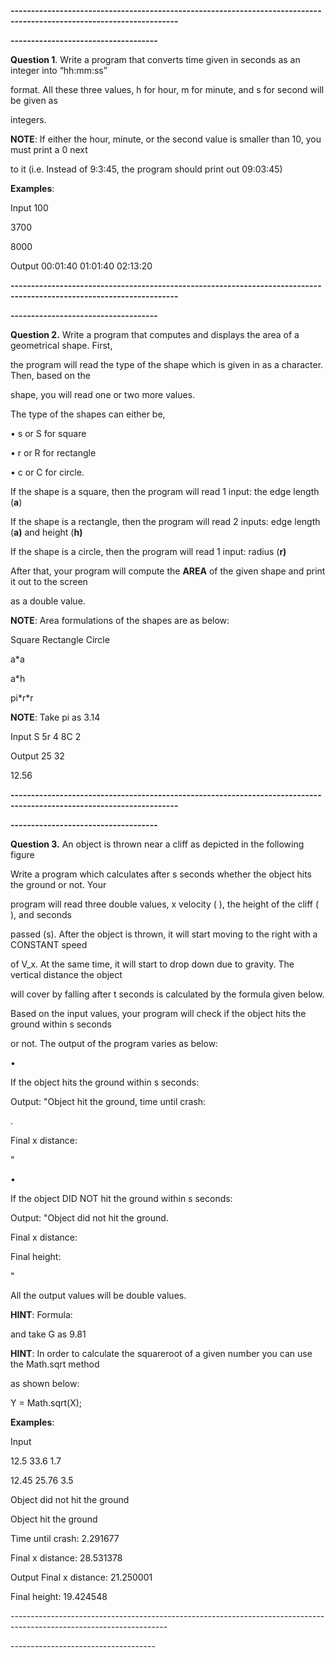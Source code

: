 

**---------------------------------------------------------------------------------------------------------------------**

**------------------------------------**

**Question 1**. Write a program that converts time given in seconds as an integer into “hh:mm:ss”

format. All these three values, h for hour, m for minute, and s for second will be given as

integers.

**NOTE**: If either the hour, minute, or the second value is smaller than 10, you must print a 0 next

to it (i.e. Instead of 9:3:45, the program should print out 09:03:45)

**Examples**:

Input 100

3700

8000

Output 00:01:40 01:01:40 02:13:20

**---------------------------------------------------------------------------------------------------------------------**

**------------------------------------**

**Question 2.** Write a program that computes and displays the area of a geometrical shape. First,

the program will read the type of the shape which is given in as a character. Then, based on the

shape, you will read one or two more values.

The type of the shapes can either be,

• s or S for square

• r or R for rectangle

• c or C for circle.

If the shape is a square, then the program will read 1 input: the edge length (**a**)

If the shape is a rectangle, then the program will read 2 inputs: edge length (**a)** and height (**h)**

If the shape is a circle, then the program will read 1 input: radius (**r)**

After that, your program will compute the **AREA** of the given shape and print it out to the screen

as a double value.

**NOTE**: Area formulations of the shapes are as below:

Square Rectangle Circle

a\*a

a\*h

pi\*r\*r

**NOTE**: Take pi as 3.14

Input S 5r 4 8C 2





Output 25 32

12.56

**---------------------------------------------------------------------------------------------------------------------**

**------------------------------------**

**Question 3.** An object is thrown near a cliff as depicted in the following figure

Write a program which calculates after s seconds whether the object hits the ground or not. Your

program will read three double values, x velocity ( ), the height of the cliff ( ), and seconds

passed (s). After the object is thrown, it will start moving to the right with a CONSTANT speed

of V\_x. At the same time, it will start to drop down due to gravity. The vertical distance the object

will cover by falling after t seconds is calculated by the formula given below.

Based on the input values, your program will check if the object hits the ground within s seconds

or not. The output of the program varies as below:

•

If the object hits the ground within s seconds:

Output: "Object hit the ground, time until crash:

.

Final x distance:

"

•

If the object DID NOT hit the ground within s seconds:

Output: "Object did not hit the ground.

Final x distance:

Final height:

"

All the output values will be double values.

**HINT**: Formula:

and take G as 9.81





**HINT**: In order to calculate the squareroot of a given number you can use the Math.sqrt method

as shown below:

Y = Math.sqrt(X);

**Examples**:

Input

12.5 33.6 1.7

12.45 25.76 3.5

Object did not hit the ground

Object hit the ground

Time until crash: 2.291677

Final x distance: 28.531378

Output Final x distance: 21.250001

Final height: 19.424548

\---------------------------------------------------------------------------------------------------------------------

\------------------------------------


